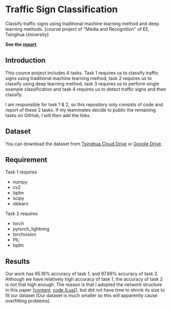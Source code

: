 # Traffic Sign Classification

Classify traffic signs using traditional machine learning method and deep learning methods. [course project of "Media and Recognition" of EE, Tsinghua University]

**See the [report](report/report.pdf)**.

## Introduction

This cource project includes 4 tasks. Task 1 requires us to classify traffic signs using traditional machine learning method, task 2 requires us to classify using deep learning method, task 3 requires us to perform single example classification and task 4 requires us to detect traffic signs and then classify.

I am responsible for task 1 & 2, so this repository only consists of code and report of these 2 tasks. If my teammates decide to public the remaining tasks on GitHub, I will then add the links.

## Dataset

You can download the dataset from [Tsinghua Cloud Drive](https://cloud.tsinghua.edu.cn/d/b621dc639e7d4be6ba50/) or [Google Drive](https://drive.google.com/drive/folders/1vQubmgHQuVFoZ7JCpLwyG3PM16rHhjYU).

## Requirement

Task 1 requires

- numpy
- cv2
- tqdm
- scipy
- sklearn

Task 2 requires

- torch
- pytorch_lightning
- torchvision
- PIL
- tqdm

## Results

Our work has 95.16% accuracy of task 1, and 97.89% accuracy of task 2. Although we have relatively high accuracy of task 1, the accuracy of task 2 is not that high enough. The reason is that I adopted the network structure in this paper [[content](https://www.sciencedirect.com/science/article/abs/pii/S0893608018300054?via%3Dihub), [code (Lua)](https://github.com/aarcosg/tsr-torch)], but did not have time to shrink its size to fit our dataset (Our dataset is much smaller so this will apparently cause overfitting problems).
